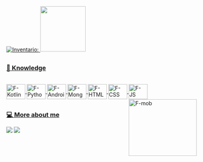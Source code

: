 
##

  <div>
  <a href="https://github.com/fraanDev">
    
  ![Inventario:](https://github-readme-stats.vercel.app/api?username=fraanDev&show_icons=true&theme=bear)
  <img height="120em" src="https://github-readme-stats.vercel.app/api/top-langs/?username=fraanDev&layout=compact&langs_count=7&theme=bear"/>
</div>

##

### 🌱 Knowledge

<div style="display: inline_block"> <br>
  <img align="center" alt="F-Kotlin" height="40" width="50" src="https://cdn.jsdelivr.net/gh/devicons/devicon@latest/icons/kotlin/kotlin-plain.svg"/>
  <img align="center" alt="F-Python" height="40" width="50" src="https://cdn.jsdelivr.net/gh/devicons/devicon@latest/icons/python/python-original.svg"/>
  <img align="center" alt="F-AndroidStudio" height="40" width="50" src="https://cdn.jsdelivr.net/gh/devicons/devicon@latest/icons/androidstudio/androidstudio-original.svg"/>
  <img align="center" alt="F-MongoDB" height="40" width="50" src="https://cdn.jsdelivr.net/gh/devicons/devicon@latest/icons/mongodb/mongodb-original.svg"/>
  <img align="center" alt="F-HTML" height="40" width="50" src="https://cdn.jsdelivr.net/gh/devicons/devicon@latest/icons/html5/html5-original.svg"/>
  <img align="center" alt="F-CSS" height="40" width="50" src="https://cdn.jsdelivr.net/gh/devicons/devicon@latest/icons/css3/css3-original.svg"/>
  <img align="center" alt="F-JS" height="40" width="50" src="https://cdn.jsdelivr.net/gh/devicons/devicon@latest/icons/javascript/javascript-original.svg"/>
   <img align="right" height="150" width="180" alt="F-mob" src="https://cdn.discordapp.com/attachments/1238679037212364811/1297653966028406856/mobzinho.gif?ex=6745832e&is=674431ae&hm=1670c4c98f42886291a765ec7a13470f09a792c867ab5c161c80d8d6c0917df7&"/>
</div>

##

### 💻 More about me
<div>
  <a href="https://www.linkedin.com/in/francielly-da-silva-menezes0/" target="_blank"><img src="https://img.shields.io/badge/LinkedIn-0077B5?style=for-the-badge&logo=linkedin&logoColor=white"></a>
  <a href="mailto:francielly07.1105@gmail.com" target="_blank"><img src="https://img.shields.io/badge/Gmail-333333?style=for-the-badge&logo=gmail&logoColor=red"></a>

  
</div>
